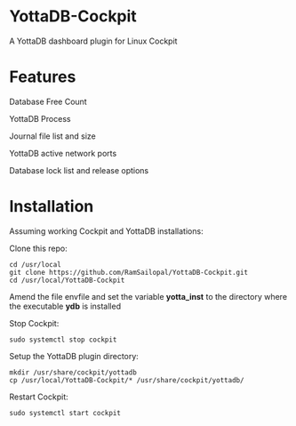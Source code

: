# YottaDB-Cockpit

A YottaDB dashboard plugin for Linux Cockpit

# Features

Database Free Count

YottaDB Process

Journal file list and size

YottaDB active network ports

Database lock list and release options

# Installation

Assuming working Cockpit and YottaDB installations:

Clone this repo:
    
    cd /usr/local
    git clone https://github.com/RamSailopal/YottaDB-Cockpit.git
    cd /usr/local/YottaDB-Cockpit

Amend the file envfile and set the variable **yotta_inst** to the directory where the executable **ydb** is installed

Stop Cockpit:

    sudo systemctl stop cockpit
    
 Setup the YottaDB plugin directory:
 
    mkdir /usr/share/cockpit/yottadb
    cp /usr/local/YottaDB-Cockpit/* /usr/share/cockpit/yottadb/

Restart Cockpit:

    sudo systemctl start cockpit
